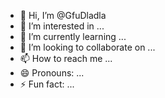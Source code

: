 - 👋 Hi, I’m @GfuDladla
- 👀 I’m interested in ...
- 🌱 I’m currently learning ...
- 💞️ I’m looking to collaborate on ...
- 📫 How to reach me ...
- 😄 Pronouns: ...
- ⚡ Fun fact: ...

<!---
GfuDladla/GfuDladla is a ✨ special ✨ repository because its `README.md` (this file) appears on your GitHub profile.
You can click the Preview link to take a look at your changes.
--->
